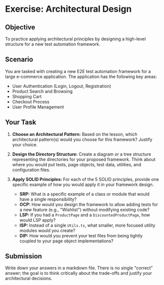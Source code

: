 # Exercise: Architectural Design

## Objective

To practice applying architectural principles by designing a high-level structure for a new test automation framework.

## Scenario

You are tasked with creating a new E2E test automation framework for a large e-commerce application. The application has the following key areas:
- User Authentication (Login, Logout, Registration)
- Product Search and Browsing
- Shopping Cart
- Checkout Process
- User Profile Management

## Your Task

1.  **Choose an Architectural Pattern:** Based on the lesson, which architectural pattern(s) would you choose for this framework? Justify your choice.

2.  **Design the Directory Structure:** Create a diagram or a tree structure representing the directories for your proposed framework. Think about where you would put tests, page objects, test data, utilities, and configuration files.

3.  **Apply SOLID Principles:** For each of the 5 SOLID principles, provide one specific example of how you would apply it in your framework design.
    -   **SRP:** What is a specific example of a class or module that would have a single responsibility?
    -   **OCP:** How would you design the framework to allow adding tests for a new feature (e.g., "Wishlist") without modifying existing code?
    -   **LSP:** If you had a `ProductPage` and a `DiscountedProductPage`, how would LSP apply?
    -   **ISP:** Instead of a single `Utils.ts`, what smaller, more focused utility modules would you create?
    -   **DIP:** How would you prevent your test files from being tightly coupled to your page object implementations?

## Submission

Write down your answers in a markdown file. There is no single "correct" answer; the goal is to think critically about the trade-offs and justify your architectural decisions.